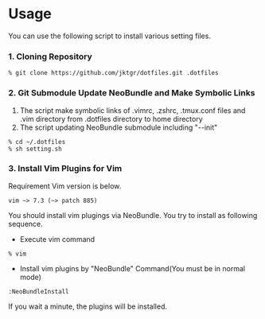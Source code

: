 # Usage

You can use the following script to install various setting files.

### 1. Cloning Repository

```
% git clone https://github.com/jktgr/dotfiles.git .dotfiles
```

### 2. Git Submodule Update NeoBundle and Make Symbolic Links

1. The script make symbolic links of .vimrc, .zshrc, .tmux.conf files and .vim directory from .dotfiles directory to home directory
2. The script updating NeoBundle submodule including "--init"

```
% cd ~/.dotfiles
% sh setting.sh
```

### 3. Install Vim Plugins for Vim

Requirement Vim version is below.

```
vim ~> 7.3 (~> patch 885)
```

You should install vim plugings via NeoBundle. You try to install as following sequence.

* Execute vim command
```
% vim
```

* Install vim plugins by "NeoBundle" Command(You must be in normal mode)
```
:NeoBundleInstall
```

If you wait a minute, the plugins will be installed.
